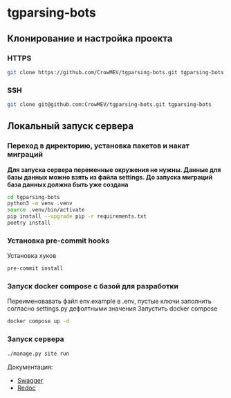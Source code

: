 # tgparsing-bots

## Клонирование и настройка проекта

### HTTPS
```bash
git clone https://github.com/CrowMEV/tgparsing-bots.git tgparsing-bots
```

### SSH
```bash
git clone git@github.com:CrowMEV/tgparsing-bots.git tgparsing-bots
```


## Локальный запуск сервера

### Переход в директорию, установка пакетов и накат миграций
**Для запуска сервера переменные окружения не нужны. Данные для базы данных можно взять из файла settings. До запуска миграций база данных должна быть уже создана**
```bash
cd tgparsing-bots
python3 -m venv .venv
source .venv/bin/activate
pip install --upgrade pip -r requirements.txt
poetry install

```
### Установка pre-commit hooks

Установка хуков
```bash
pre-commit install
```
### Запуск docker compose с базой для разработки
Переименовавать файл env.example в .env, пустые ключи заполнить согласно settings.py дефолтными значения
Запустить docker compose
```bash
docker compose up -d
```
### Запуск сервера

```bash
./manage.py site run
```


Документация:  
- [Swagger](http://localhost:8000/docs)  
- [Redoc](http://127.0.0.1:8000/redoc)  
